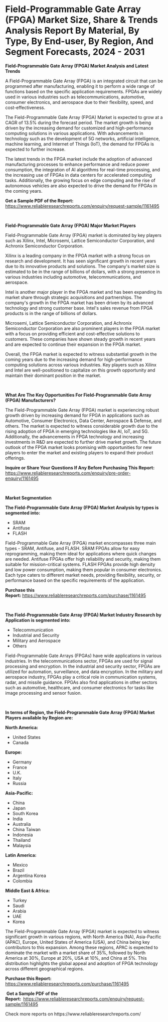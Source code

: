 <p><h1>Field-Programmable Gate Array (FPGA) Market Size, Share & Trends Analysis Report By Material, By Type, By End-user, By Region, And Segment Forecasts, 2024 - 2031</h1></p><p><strong>Field-Programmable Gate Array (FPGA) Market Analysis and Latest Trends</strong></p>
<p><p>A Field-Programmable Gate Array (FPGA) is an integrated circuit that can be programmed after manufacturing, enabling it to perform a wide range of functions based on the specific application requirements. FPGAs are widely used in various industries such as telecommunications, automotive, consumer electronics, and aerospace due to their flexibility, speed, and cost-effectiveness.</p><p>The Field-Programmable Gate Array (FPGA) Market is expected to grow at a CAGR of 13.5% during the forecast period. The market growth is being driven by the increasing demand for customized and high-performance computing solutions in various applications. With advancements in technology such as the development of 5G networks, artificial intelligence, machine learning, and Internet of Things (IoT), the demand for FPGAs is expected to further increase.</p><p>The latest trends in the FPGA market include the adoption of advanced manufacturing processes to enhance performance and reduce power consumption, the integration of AI algorithms for real-time processing, and the increasing use of FPGAs in data centers for accelerated computing tasks. Additionally, the growing focus on edge computing and the rise of autonomous vehicles are also expected to drive the demand for FPGAs in the coming years.</p></p>
<p><strong>Get a Sample PDF of the Report:&nbsp;</strong> <a href="https://www.reliableresearchreports.com/enquiry/request-sample/1161495">https://www.reliableresearchreports.com/enquiry/request-sample/1161495</a></p>
<p>&nbsp;</p>
<p><strong>Field-Programmable Gate Array (FPGA) Major Market Players</strong></p>
<p><p>Field-Programmable Gate Array (FPGA) market is dominated by key players such as Xilinx, Intel, Microsemi, Lattice Semiconductor Corporation, and Achronix Semiconductor Corporation. </p><p>Xilinx is a leading company in the FPGA market with a strong focus on research and development. It has seen significant growth in recent years due to its innovative products and solutions. The company's market size is estimated to be in the range of billions of dollars, with a strong presence in various industries including automotive, telecommunications, and aerospace.</p><p>Intel is another major player in the FPGA market and has been expanding its market share through strategic acquisitions and partnerships. The company's growth in the FPGA market has been driven by its advanced technology and strong customer base. Intel's sales revenue from FPGA products is in the range of billions of dollars.</p><p>Microsemi, Lattice Semiconductor Corporation, and Achronix Semiconductor Corporation are also prominent players in the FPGA market with a focus on providing efficient and cost-effective solutions to customers. These companies have shown steady growth in recent years and are expected to continue their expansion in the FPGA market.</p><p>Overall, the FPGA market is expected to witness substantial growth in the coming years due to the increasing demand for high-performance computing solutions across various industries. Key players such as Xilinx and Intel are well-positioned to capitalize on this growth opportunity and maintain their dominant position in the market.</p></p>
<p>&nbsp;</p>
<p><strong>What Are The Key Opportunities For Field-Programmable Gate Array (FPGA) Manufacturers?</strong></p>
<p><p>The Field-Programmable Gate Array (FPGA) market is experiencing robust growth driven by increasing demand for FPGA in applications such as Automotive, Consumer Electronics, Data Center, Aerospace & Defense, and others. The market is expected to witness considerable growth due to the rising adoption of FPGA in emerging technologies like AI, IoT, and 5G. Additionally, the advancements in FPGA technology and increasing investments in R&D are expected to further drive market growth. The future outlook of the FPGA market looks promising with opportunities for new players to enter the market and existing players to expand their product offerings.</p></p>
<p><strong>Inquire or Share Your Questions If Any Before Purchasing This Report:</strong> <a href="https://www.reliableresearchreports.com/enquiry/pre-order-enquiry/1161495">https://www.reliableresearchreports.com/enquiry/pre-order-enquiry/1161495</a></p>
<p>&nbsp;</p>
<p><strong>Market Segmentation</strong></p>
<p><strong>The Field-Programmable Gate Array (FPGA) Market Analysis by types is segmented into:</strong></p>
<p><ul><li>SRAM</li><li>Antifuse</li><li>FLASH</li></ul></p>
<p><p>Field-Programmable Gate Array (FPGA) market encompasses three main types - SRAM, Antifuse, and FLASH. SRAM FPGAs allow for easy reprogramming, making them ideal for applications where quick changes are needed. Antifuse FPGAs offer high reliability and security, making them suitable for mission-critical systems. FLASH FPGAs provide high density and low power consumption, making them popular in consumer electronics. Each type caters to different market needs, providing flexibility, security, or performance based on the specific requirements of the application.</p></p>
<p><strong>Purchase this Report:&nbsp;</strong><a href="https://www.reliableresearchreports.com/purchase/1161495">https://www.reliableresearchreports.com/purchase/1161495</a></p>
<p>&nbsp;</p>
<p><strong>The Field-Programmable Gate Array (FPGA) Market Industry Research by Application is segmented into:</strong></p>
<p><ul><li>Telecommunication</li><li>Industrial and Security</li><li>Military and Aerospace</li><li>Others</li></ul></p>
<p><p>Field-Programmable Gate Arrays (FPGAs) have wide applications in various industries. In the telecommunications sector, FPGAs are used for signal processing and encryption. In the industrial and security sector, FPGAs are utilized for automation, surveillance, and data encryption. In the military and aerospace industry, FPGAs play a critical role in communication systems, radar, and missile guidance. FPGAs also find applications in other sectors such as automotive, healthcare, and consumer electronics for tasks like image processing and sensor fusion.</p></p>
<p>&nbsp;</p>
<p><strong>In terms of Region, the Field-Programmable Gate Array (FPGA) Market Players available by Region are:</strong></p>
<p>
    <p> <strong> North America: </strong>
        <ul>
            <li>United States</li>
            <li>Canada</li>
        </ul>
        </p> 
    <p> <strong> Europe: </strong>
        <ul>
            <li>Germany</li>
            <li>France</li>
            <li>U.K.</li>
            <li>Italy</li>
            <li>Russia</li>
        </ul>
        </p> 
    <p> <strong> Asia-Pacific: </strong>
        <ul>
            <li>China</li>
            <li>Japan</li>
            <li>South Korea</li>
            <li>India</li>
            <li>Australia</li>
            <li>China Taiwan</li>
            <li>Indonesia</li>
            <li>Thailand</li>
            <li>Malaysia</li>
        </ul>
        </p> 
    <p> <strong> Latin America: </strong>
        <ul>
            <li>Mexico</li>
            <li>Brazil</li>
            <li>Argentina Korea</li>
            <li>Colombia</li>
        </ul>
        </p> 
    <p> <strong> Middle East & Africa: </strong>
        <ul>
            <li>Turkey</li>
            <li>Saudi</li>
            <li>Arabia</li>
            <li>UAE</li>
            <li>Korea</li>
        </ul>
    </p>
    </p>
<p><p>The Field-Programmable Gate Array (FPGA) market is expected to witness significant growth in various regions, with North America (NA), Asia-Pacific (APAC), Europe, United States of America (USA), and China being key contributors to this expansion. Among these regions, APAC is expected to dominate the market with a market share of 35%, followed by North America at 30%, Europe at 20%, USA at 10%, and China at 5%. This distribution highlights the global appeal and adoption of FPGA technology across different geographical regions.</p></p>
<p><strong>Purchase this Report: </strong><a href="https://www.reliableresearchreports.com/purchase/1161495">https://www.reliableresearchreports.com/purchase/1161495</a></p>
<p>&nbsp;<strong>Get a Sample PDF of the Report:&nbsp;&nbsp;</strong><a href="https://www.reliableresearchreports.com/enquiry/request-sample/1161495">https://www.reliableresearchreports.com/enquiry/request-sample/1161495</a></p>
<p><strong></strong></p>
<p>Check more reports on https://www.reliableresearchreports.com/</p>